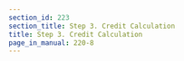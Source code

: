 ```yaml
---
section_id: 223
section_title: Step 3. Credit Calculation
title: Step 3. Credit Calculation
page_in_manual: 220-8
---
```

